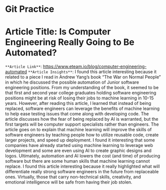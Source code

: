# Git Practice
# Article Title: Is Computer Engineering Really Going to Be Automated?
`**Article Link**`: https://www.eteam.io/blog/computer-engineering-automated
`**Article Insights**`: I found this article interesting because it related to a piece I read in Andrew Yang’s book “The War on Normal People” in which he discussed the possible automation of Junior software engineering positions. From my understanding of the book, it seemed to be that first and second year college graduates holding software engineering positions might be at risk of losing their jobs to machine learning in 10-15 years. However, after reading this article, I learned that instead of being replaced, software engineers can leverage the benefits of machine learning to help ease testing issues that come along with developing code. The article discusses how the fear of being replaced by AI is warranted, but the first targets will be computer support specialists rather than engineers. The article goes on to explain that machine learning will improve the skills of software engineers by teaching people how to utilize reusable code, create larger projects, and speed up deployment. I found it interesting that some companies have already started using machine learning  to leverage web development and some are even using AI to create graphic designs and logos. Ultimately, automation and AI lowers the cost (and time) of producing software but there are some human skills that machine learning cannot replace. I found this article interesting because it really highlighted what will differentiate really strong software engineers in the future from replaceable ones. Virtually, those that carry non-technical skills, creativity, and emotional intelligence will be safe from having their job stolen. 
